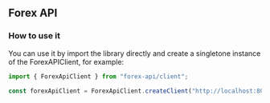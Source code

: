 ## Forex API

### How to use it

You can use it by import the library directly and create a singletone instance of the ForexAPIClient, for example:

```typescript
import { ForexApiClient } from "forex-api/client";

const forexApiClient = ForexApiClient.createClient("http://localhost:8080", "your_forex_api_token");
```
